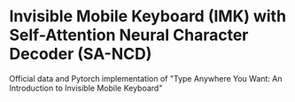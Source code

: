 # Invisible Mobile Keyboard (IMK) with Self-Attention Neural Character Decoder (SA-NCD)
Official data and Pytorch implementation of "Type Anywhere You Want: An Introduction to Invisible Mobile Keyboard"
